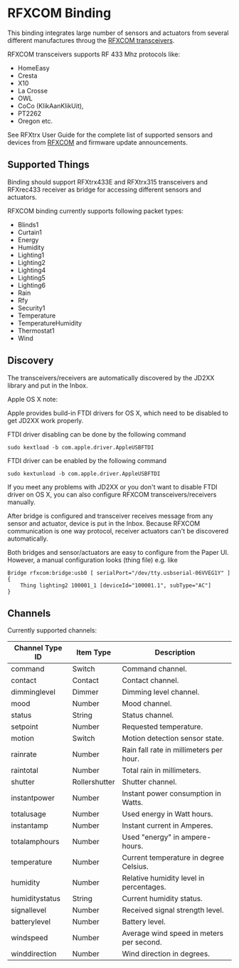 # RFXCOM Binding

This binding integrates large number of sensors and actuators from several different manufactures throug the [RFXCOM transceivers](http://www.rfxcom.com).

RFXCOM transceivers supports RF 433 Mhz protocols like: 
* HomeEasy 
* Cresta 
* X10 
* La Crosse
* OWL
* CoCo (KlikAanKlikUit), 
* PT2262
* Oregon etc.

See RFXtrx User Guide for the complete list of supported sensors and devices from [RFXCOM](http://www.rfxcom.com) and firmware update announcements.


## Supported Things

Binding should support RFXtrx433E and RFXtrx315 transceivers and RFXrec433 receiver as bridge for accessing different sensors and actuators.

RFXCOM binding currently supports following packet types:

* Blinds1
* Curtain1 
* Energy
* Humidity
* Lighting1
* Lighting2
* Lighting4
* Lighting5
* Lighting6
* Rain
* Rfy
* Security1
* Temperature
* TemperatureHumidity
* Thermostat1
* Wind


## Discovery

The transceivers/receivers are automatically discovered by the JD2XX library and put in the Inbox. 

Apple OS X note:

Apple provides build-in FTDI drivers for OS X, which need to be disabled to get JD2XX work properly.

FTDI driver disabling can be done by the following command
```
sudo kextload -b com.apple.driver.AppleUSBFTDI
```

FTDI driver can be enabled by the following command
```
sudo kextunload -b com.apple.driver.AppleUSBFTDI
```

If you meet any problems with JD2XX or you don't want to disable FTDI driver on OS X, you can also configure RFXCOM transceivers/receivers manually.

After bridge is configured and transceiver receives message from any sensor and actuator, device is put in the Inbox. Because RFXCOM communication is one way protocol, receiver actuators can't be discovered automatically.

Both bridges and sensor/actuators are easy to configure from the Paper UI. However, a manual configuration looks (thing file) e.g. like

```
Bridge rfxcom:bridge:usb0 [ serialPort="/dev/tty.usbserial-06VVEG1Y" ] {
    Thing lighting2 100001_1 [deviceId="100001.1", subType="AC"]
}
```

## Channels

Currently supported  channels:

| Channel Type ID | Item Type    | Description  |
|-----------------|------------------------|--------------|
| command | Switch | Command channel. |
| contact | Contact | Contact channel. |
| dimminglevel | Dimmer | Dimming level channel. |
| mood | Number | Mood channel. |
| status | String | Status channel. |
| setpoint | Number | Requested temperature. |
| motion | Switch | Motion detection sensor state. |
| rainrate | Number | Rain fall rate in millimeters per hour. |
| raintotal | Number | Total rain in millimeters. |
| shutter | Rollershutter | Shutter channel. |
| instantpower | Number | Instant power consumption in Watts. |
| totalusage | Number | Used energy in Watt hours. |
| instantamp | Number | Instant current in Amperes. |
| totalamphours | Number | Used "energy" in ampere-hours. |
| temperature | Number | Current temperature in degree Celsius. |
| humidity | Number | Relative humidity level in percentages. |
| humiditystatus | String | Current humidity status. |
| signallevel | Number | Received signal strength level. |
| batterylevel | Number | Battery level. |
| windspeed | Number | Average wind speed in meters per second. |
| winddirection | Number | Wind direction in degrees. |
